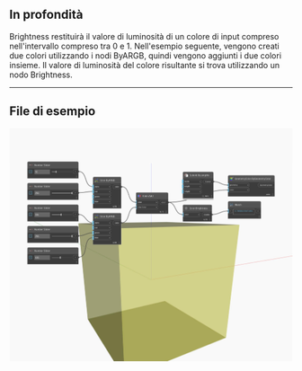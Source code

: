 ## In profondità
Brightness restituirà il valore di luminosità di un colore di input compreso nell'intervallo compreso tra 0 e 1. Nell'esempio seguente, vengono creati due colori utilizzando i nodi ByARGB, quindi vengono aggiunti i due colori insieme. Il valore di luminosità del colore risultante si trova utilizzando un nodo Brightness.
___
## File di esempio

![Brightness](./DSCore.Color.Brightness_img.jpg)

